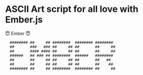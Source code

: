 # ASCII Art script for all love with Ember.js

:innocent: Ember :innocent:

```
  ######## ##     ## ########  ######## ########  
  ##       ###   ### ##     ## ##       ##     ## 
  ##       #### #### ##     ## ##       ##     ## 
  ######   ## ### ## ########  ######   ########  
  ##       ##     ## ##     ## ##       ##   ##   
  ##       ##     ## ##     ## ##       ##    ##  
  ######## ##     ## ########  ######## ##     ## 
```

